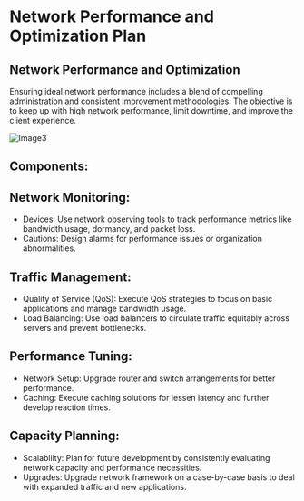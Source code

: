 # Network Performance and Optimization Plan
## Network Performance and Optimization
Ensuring ideal network performance includes a blend of compelling administration and consistent improvement methodologies. The objective is to keep up with high network performance, limit downtime, and improve the client experience.

![Image3](https://github.com/user-attachments/assets/6ee7534b-a994-488c-a3f5-9e393f7c2cd1)


## Components:
## Network Monitoring:
-  Devices: Use network observing tools to track performance metrics like bandwidth usage, dormancy, and packet loss.
-  Cautions: Design alarms for performance issues or organization abnormalities.
  
## Traffic Management:
-  Quality of Service (QoS): Execute QoS strategies to focus on basic applications and manage bandwidth usage.
-  Load Balancing: Use load balancers to circulate traffic equitably across servers and prevent bottlenecks.
  
## Performance Tuning:
-  Network Setup: Upgrade router and switch arrangements for better performance.
-  Caching: Execute caching solutions for lessen latency and further develop reaction times.
  
## Capacity Planning:
-  Scalability: Plan for future development by consistently evaluating network capacity and performance necessities.
-  Upgrades: Upgrade network framework on a case-by-case basis to deal with expanded traffic and new applications.
